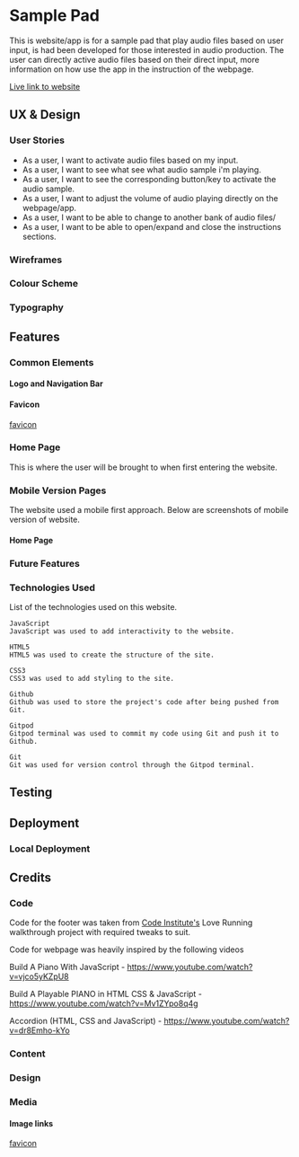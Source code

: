 # Sample Pad

This is website/app is for a sample pad that play audio files based on user input, is had been developed for those interested in audio production. The user can directly active audio files based on their direct input, more information on how use the app in the instruction of the webpage.

[Live link to website](https://ogc1231.github.io/synth-pad/)

## UX & Design
### User Stories
- As a user, I want to activate audio files based on my input.
- As a user, I want to see what see what audio sample i'm playing. 
- As a user, I want to see the corresponding button/key to activate the audio sample.
- As a user, I want to adjust the volume of audio playing directly on the webpage/app.
- As a user, I want to be able to change to another bank of audio files/
- As a user, I want to be able to open/expand and close the instructions sections.

### Wireframes
### Colour Scheme
### Typography

## Features
### Common Elements

#### Logo and Navigation Bar

#### Favicon
[favicon](https://iconscout.com/icon/music-863)



### Home Page

This is where the user will be brought to when first entering the website.

### Mobile Version Pages

The website used a mobile first approach. Below are screenshots of mobile version of website.

#### Home Page


### Future Features




### Technologies Used

List of the technologies used on this website.

    JavaScript
    JavaScript was used to add interactivity to the website.

    HTML5
    HTML5 was used to create the structure of the site.

    CSS3
    CSS3 was used to add styling to the site.

    Github
    Github was used to store the project's code after being pushed from Git.

    Gitpod
    Gitpod terminal was used to commit my code using Git and push it to Github.

    Git
    Git was used for version control through the Gitpod terminal.



## Testing



## Deployment





### Local Deployment



## Credits
### Code

Code for the footer was taken from [Code Institute's](https://github.com/Code-Institute-Solutions/love-running-2.0-sourcecode/tree/main/01-getting-set-up/01-getting-set-up) Love Running walkthrough project with required tweaks to suit.

Code for webpage was heavily inspired by the following videos

Build A Piano With JavaScript - https://www.youtube.com/watch?v=vjco5yKZpU8

Build A Playable PIANO in HTML CSS & JavaScript - https://www.youtube.com/watch?v=Mv1ZYpo8q4g

Accordion (HTML, CSS and JavaScript) - https://www.youtube.com/watch?v=dr8Emho-kYo

### Content


### Design


### Media


#### Image links

[favicon](https://iconscout.com/icon/music-863)
